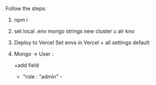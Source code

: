 Follow the steps:

1. npm i

2. set local .env
    mongo strings new cluster u alr kno

3. Deploy to Vercel
    Set envs in Vercel + all settings default

4. Mongo -> User : 

    +add field

    -   "role : "admin"  -